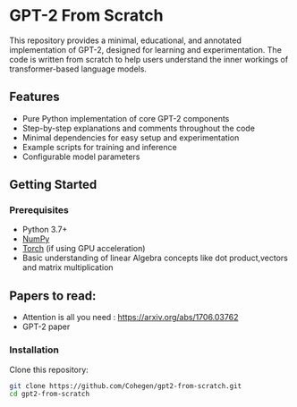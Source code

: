 # GPT-2 From Scratch

This repository provides a minimal, educational, and annotated implementation of GPT-2, designed for learning and experimentation. The code is written from scratch to help users understand the inner workings of transformer-based language models.

## Features

- Pure Python implementation of core GPT-2 components
- Step-by-step explanations and comments throughout the code
- Minimal dependencies for easy setup and experimentation
- Example scripts for training and inference
- Configurable model parameters

## Getting Started

### Prerequisites

- Python 3.7+
- [NumPy](https://numpy.org/)
- [Torch](https://pytorch.org/) (if using GPU acceleration)
- Basic understanding of linear Algebra concepts like dot product,vectors and matrix multiplication


## Papers to read:
- Attention is all you need : https://arxiv.org/abs/1706.03762
- GPT-2 paper 

### Installation

Clone this repository:
```bash
git clone https://github.com/Cohegen/gpt2-from-scratch.git
cd gpt2-from-scratch



